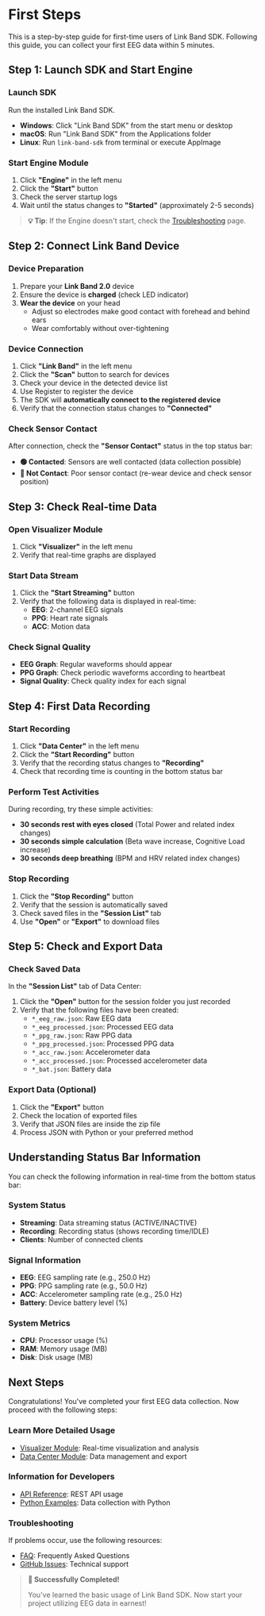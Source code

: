 # First Steps

This is a step-by-step guide for first-time users of Link Band SDK. Following this guide, you can collect your first EEG data within 5 minutes.

## Step 1: Launch SDK and Start Engine

### Launch SDK
Run the installed Link Band SDK.
- **Windows**: Click "Link Band SDK" from the start menu or desktop
- **macOS**: Run "Link Band SDK" from the Applications folder
- **Linux**: Run `link-band-sdk` from terminal or execute AppImage

### Start Engine Module
1. Click **"Engine"** in the left menu
2. Click the **"Start"** button
3. Check the server startup logs
4. Wait until the status changes to **"Started"** (approximately 2-5 seconds)

> **💡 Tip**: If the Engine doesn't start, check the [Troubleshooting](../examples/faq.md#engine-start-issues) page.

## Step 2: Connect Link Band Device

### Device Preparation
1. Prepare your **Link Band 2.0** device
2. Ensure the device is **charged** (check LED indicator)
3. **Wear the device** on your head
   - Adjust so electrodes make good contact with forehead and behind ears
   - Wear comfortably without over-tightening

### Device Connection
1. Click **"Link Band"** in the left menu
2. Click the **"Scan"** button to search for devices
3. Check your device in the detected device list
4. Use Register to register the device
5. The SDK will **automatically connect to the registered device**
6. Verify that the connection status changes to **"Connected"**

### Check Sensor Contact
After connection, check the **"Sensor Contact"** status in the top status bar:
- **🟢 Contacted**: Sensors are well contacted (data collection possible)
- **🔴 Not Contact**: Poor sensor contact (re-wear device and check sensor position)

## Step 3: Check Real-time Data

### Open Visualizer Module
1. Click **"Visualizer"** in the left menu
2. Verify that real-time graphs are displayed

### Start Data Stream
1. Click the **"Start Streaming"** button
2. Verify that the following data is displayed in real-time:
   - **EEG**: 2-channel EEG signals
   - **PPG**: Heart rate signals
   - **ACC**: Motion data

### Check Signal Quality
- **EEG Graph**: Regular waveforms should appear
- **PPG Graph**: Check periodic waveforms according to heartbeat
- **Signal Quality**: Check quality index for each signal

## Step 4: First Data Recording

### Start Recording
1. Click **"Data Center"** in the left menu
2. Click the **"Start Recording"** button
3. Verify that the recording status changes to **"Recording"**
4. Check that recording time is counting in the bottom status bar

### Perform Test Activities
During recording, try these simple activities:
- **30 seconds rest with eyes closed** (Total Power and related index changes)
- **30 seconds simple calculation** (Beta wave increase, Cognitive Load increase)
- **30 seconds deep breathing** (BPM and HRV related index changes)

### Stop Recording
1. Click the **"Stop Recording"** button
2. Verify that the session is automatically saved
3. Check saved files in the **"Session List"** tab
4. Use **"Open"** or **"Export"** to download files

## Step 5: Check and Export Data

### Check Saved Data
In the **"Session List"** tab of Data Center:
1. Click the **"Open"** button for the session folder you just recorded
2. Verify that the following files have been created:
   - `*_eeg_raw.json`: Raw EEG data
   - `*_eeg_processed.json`: Processed EEG data
   - `*_ppg_raw.json`: Raw PPG data
   - `*_ppg_processed.json`: Processed PPG data
   - `*_acc_raw.json`: Accelerometer data
   - `*_acc_processed.json`: Processed accelerometer data
   - `*_bat.json`: Battery data

### Export Data (Optional)
1. Click the **"Export"** button
2. Check the location of exported files
3. Verify that JSON files are inside the zip file
4. Process JSON with Python or your preferred method

## Understanding Status Bar Information

You can check the following information in real-time from the bottom status bar:

### System Status
- **Streaming**: Data streaming status (ACTIVE/INACTIVE)
- **Recording**: Recording status (shows recording time/IDLE)
- **Clients**: Number of connected clients

### Signal Information
- **EEG**: EEG sampling rate (e.g., 250.0 Hz)
- **PPG**: PPG sampling rate (e.g., 50.0 Hz)
- **ACC**: Accelerometer sampling rate (e.g., 25.0 Hz)
- **Battery**: Device battery level (%)

### System Metrics
- **CPU**: Processor usage (%)
- **RAM**: Memory usage (MB)
- **Disk**: Disk usage (MB)

## Next Steps

Congratulations! You've completed your first EEG data collection. Now proceed with the following steps:

### Learn More Detailed Usage
- [Visualizer Module](../user-guide/visualizer-module.md): Real-time visualization and analysis
- [Data Center Module](../user-guide/datacenter-module.md): Data management and export

### Information for Developers
- [API Reference](../api-reference/stream-api.md): REST API usage
- [Python Examples](../examples/python-integration.md): Data collection with Python

### Troubleshooting
If problems occur, use the following resources:
- [FAQ](../examples/faq.md): Frequently Asked Questions
- [GitHub Issues](https://github.com/looxid-labs/link-band-sdk/issues): Technical support

> **🎉 Successfully Completed!**
> 
> You've learned the basic usage of Link Band SDK. Now start your project utilizing EEG data in earnest! 